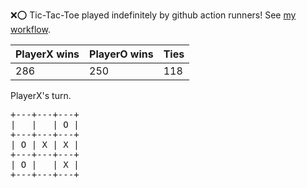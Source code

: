:x::o: Tic-Tac-Toe played indefinitely by github action runners! See [my workflow](.github/workflows/play.yaml).

|PlayerX wins|PlayerO wins|Ties|
|-|-|-|
|286|250|118|

PlayerX's turn.

<pre>
+---+---+---+
|   |   | O |
+---+---+---+
| O | X | X |
+---+---+---+
| O |   | X |
+---+---+---+
</pre>